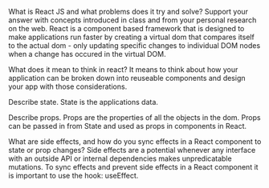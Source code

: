 What is React JS and what problems does it try and solve? Support your answer with concepts introduced in class and from your personal research on the web.
React is a component based framework that is designed to make applications run faster by creating a virtual dom that compares itself to the actual dom - only updating specific changes to individual DOM nodes when a change has occured in the virtual DOM.

What does it mean to think in react?
It means to think about how your application can be broken down into reuseable components and design your app with those considerations.

Describe state.
State is the applications data.

Describe props.
Props are the properties of all the objects in the dom. Props can be passed in from State and used as props in components in React.

What are side effects, and how do you sync effects in a React component to state or prop changes?
Side effects are a potential whenever any interface with an outside API or internal dependencies makes unpredicatable mutations. To sync effects and prevent side effects in a React component it is important to use the hook: useEffect.

